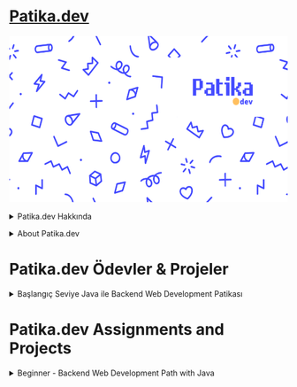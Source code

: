 # [Patika.dev](https://app.patika.dev/)
<p align="center">
  <img width="1000" height="300" src="https://github.com/aykutcihansevim/PatikaDev/blob/main/images/patikadev.png?raw=true">
</p>

<details><summary>Patika.dev Hakkında</summary>
<p>

>## Patika'nın hikayesi
>Patika, 2007 yılına uzanan arkadaşlıkların ve eğitim alanındaki sorunları çözmeyi kendine dert edinmiş bir ekibin ürünü. 

>Peki derdimiz ne? 

>Genç işsizliği yükselişte. Hayatın en verimli zamanlarında yıllarca okuyup iş bulamamak ve diplomaların geçerliliğini yitirmesi artık eğitim kurumlarını iyice zorluyor. Diğer >yanda teknoloji sektörünün 1 numaralı sorunu yetenek bulamamak.

>Aradaki boşluğu kim, nasıl dolduracak? 

>Bu soruyu cevaplamak için önce 2016’da Kodluyoruz’u kurduk. Kodluyoruz, Türkiye’nin en büyük yazılımcı topluluklarından biri oldu ve 4 yılda sektöre binlerce yazılımcı kazandırdı.

>2021’de, sınırlarımızı aşmak için Patika’yı kurduk. Eğitim platformumuzla ve global partnerliklerle hem biz hem Türkiye’deki yazılımcılar daha da güzel işlere kanat açmaya artık daha hazır!

Kaynak : [Patika.dev Hakkımızda](https://www.patika.dev/tr/hakkimizda)

</p>

</details>

<p>
</p>

<details><summary>About Patika.dev</summary>
<p>

>## Our story
>Patika is the product of friendships going back to 2007 and a team dedicated to solving problems in education.

>Our founding team has led some of the most influential tech education nonprofits in the US and Turkey before starting Patika.

>In March 2021, we set up Patika to do the obvious: Human capital is the most important resource for companies, so we need to help them create their own human capital - when providing great job opportunities for everyone.

Source : [Patika.dev About](https://www.patika.dev/about)

</p>

</details>  

<p>
</p>

# Patika.dev Ödevler & Projeler
<details><summary>Başlangıç Seviye Java ile Backend Web Development Patikası</summary>
<p>
  
## `Veri Yapıları ve Algoritmalar`

- [Sorting (Sıralama) Algoritmaları - Insertion Sort](https://github.com/aykutcihansevim/PatikaDev/blob/main/Beginner%20-%20Backend%20Web%20Development%20Path%20with%20Java/Data%20Structures%20and%20Algorithms/Insertion%20Sort%20Project/InsertionSort.md)
- [Sorting (Sıralama) Algoritmaları - Merge Sort](https://github.com/aykutcihansevim/PatikaDev/blob/main/Beginner%20-%20Backend%20Web%20Development%20Path%20with%20Java/Data%20Structures%20and%20Algorithms/Merge%20Sort%20Project/MergeSort.md) 
- [Searching (Arama) Algoritmaları - Binary Search Tree](https://github.com/aykutcihansevim/PatikaDev/blob/main/Beginner%20-%20Backend%20Web%20Development%20Path%20with%20Java/Data%20Structures%20and%20Algorithms/Binary%20Search%20Tree%20Project/BinarySearchTree.md)

## `Java 101 - Temel Kavramlar ve Değişkenler` 

- [Pratik - Not Ortalaması Hesaplayan Program](https://github.com/aykutcihansevim/PatikaDev/tree/main/Beginner%20-%20Backend%20Web%20Development%20Path%20with%20Java/Java%20101/Basic%20Concepts%20and%20Variables/Grade%20Point%20Average%20Calculation)
- [Pratik - KDV Tutarı Hesaplayan Program](https://github.com/aykutcihansevim/PatikaDev/tree/main/Beginner%20-%20Backend%20Web%20Development%20Path%20with%20Java/Java%20101/Basic%20Concepts%20and%20Variables/VAT%20Amount%20Calculation)
- [Pratik - Dik Üçgende Hipotenüs Bulan Program](https://github.com/aykutcihansevim/PatikaDev/tree/main/Beginner%20-%20Backend%20Web%20Development%20Path%20with%20Java/Java%20101/Basic%20Concepts%20and%20Variables/Calculating%20Area%20in%20a%20Scalene%20Triangle)
- [Pratik - Taksimetre Hesaplayan Program](https://github.com/aykutcihansevim/PatikaDev/tree/main/Beginner%20-%20Backend%20Web%20Development%20Path%20with%20Java/Java%20101/Basic%20Concepts%20and%20Variables/Taximeter%20Calculation)
- [Pratik - Dairenin Alanını ve Çevresini Bulan Program](https://github.com/aykutcihansevim/PatikaDev/tree/main/Beginner%20-%20Backend%20Web%20Development%20Path%20with%20Java/Java%20101/Basic%20Concepts%20and%20Variables/Circle%20Area%20and%20Circumference%20Calculation)
- [Ödev - Vücut Kitle İndeksi Hesaplayan Program](https://github.com/aykutcihansevim/PatikaDev/tree/main/Beginner%20-%20Backend%20Web%20Development%20Path%20with%20Java/Java%20101/Basic%20Concepts%20and%20Variables/Body%20Mass%20Index%20Calculator)
- [Ödev - Manav Kasa Programı](https://github.com/aykutcihansevim/PatikaDev/tree/main/Beginner%20-%20Backend%20Web%20Development%20Path%20with%20Java/Java%20101/Basic%20Concepts%20and%20Variables/Grocery%20Cashier%20Program)

</p>

</details>

<p>
</p>

# Patika.dev Assignments and Projects
<details><summary>Beginner - Backend Web Development Path with Java</summary>
  <p>

  </p>

<p align="center">
  <img width="600" height="300" src="https://github.com/aykutcihansevim/PatikaDev/blob/main/images/workinprogress.png?raw=true">
  <img width="600" height="300" src="https://github.com/aykutcihansevim/PatikaDev/blob/main/images/underconscontentwillbe.png?raw=true">
</p>

</details>

<p>
</p>


                

